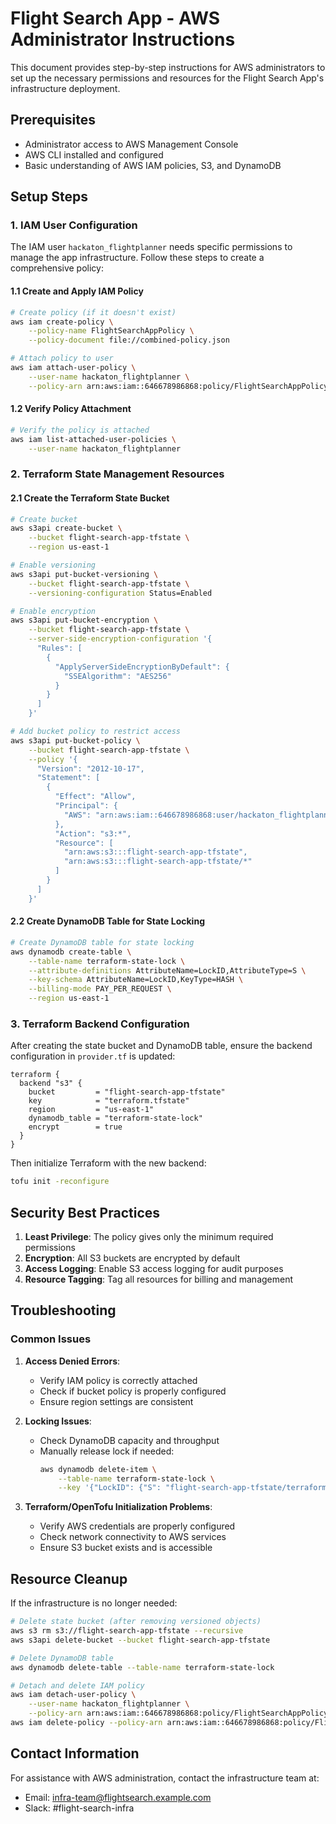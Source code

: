 # Flight Search App - AWS Administrator Instructions

This document provides step-by-step instructions for AWS administrators to set up the necessary permissions and resources for the Flight Search App's infrastructure deployment.

## Prerequisites

- Administrator access to AWS Management Console
- AWS CLI installed and configured
- Basic understanding of AWS IAM policies, S3, and DynamoDB

## Setup Steps

### 1. IAM User Configuration

The IAM user `hackaton_flightplanner` needs specific permissions to manage the app infrastructure. Follow these steps to create a comprehensive policy:

#### 1.1 Create and Apply IAM Policy

```bash
# Create policy (if it doesn't exist)
aws iam create-policy \
    --policy-name FlightSearchAppPolicy \
    --policy-document file://combined-policy.json

# Attach policy to user
aws iam attach-user-policy \
    --user-name hackaton_flightplanner \
    --policy-arn arn:aws:iam::646678986868:policy/FlightSearchAppPolicy
```

#### 1.2 Verify Policy Attachment

```bash
# Verify the policy is attached
aws iam list-attached-user-policies \
    --user-name hackaton_flightplanner
```

### 2. Terraform State Management Resources

#### 2.1 Create the Terraform State Bucket

```bash
# Create bucket
aws s3api create-bucket \
    --bucket flight-search-app-tfstate \
    --region us-east-1

# Enable versioning
aws s3api put-bucket-versioning \
    --bucket flight-search-app-tfstate \
    --versioning-configuration Status=Enabled

# Enable encryption
aws s3api put-bucket-encryption \
    --bucket flight-search-app-tfstate \
    --server-side-encryption-configuration '{
      "Rules": [
        {
          "ApplyServerSideEncryptionByDefault": {
            "SSEAlgorithm": "AES256"
          }
        }
      ]
    }'

# Add bucket policy to restrict access
aws s3api put-bucket-policy \
    --bucket flight-search-app-tfstate \
    --policy '{
      "Version": "2012-10-17",
      "Statement": [
        {
          "Effect": "Allow",
          "Principal": {
            "AWS": "arn:aws:iam::646678986868:user/hackaton_flightplanner"
          },
          "Action": "s3:*",
          "Resource": [
            "arn:aws:s3:::flight-search-app-tfstate",
            "arn:aws:s3:::flight-search-app-tfstate/*"
          ]
        }
      ]
    }'
```

#### 2.2 Create DynamoDB Table for State Locking

```bash
# Create DynamoDB table for state locking
aws dynamodb create-table \
    --table-name terraform-state-lock \
    --attribute-definitions AttributeName=LockID,AttributeType=S \
    --key-schema AttributeName=LockID,KeyType=HASH \
    --billing-mode PAY_PER_REQUEST \
    --region us-east-1
```

### 3. Terraform Backend Configuration

After creating the state bucket and DynamoDB table, ensure the backend configuration in `provider.tf` is updated:

```hcl
terraform {
  backend "s3" {
    bucket         = "flight-search-app-tfstate"
    key            = "terraform.tfstate"
    region         = "us-east-1"
    dynamodb_table = "terraform-state-lock"
    encrypt        = true
  }
}
```

Then initialize Terraform with the new backend:

```bash
tofu init -reconfigure
```

## Security Best Practices

1. **Least Privilege**: The policy gives only the minimum required permissions
2. **Encryption**: All S3 buckets are encrypted by default
3. **Access Logging**: Enable S3 access logging for audit purposes
4. **Resource Tagging**: Tag all resources for billing and management

## Troubleshooting

### Common Issues

1. **Access Denied Errors**:
   - Verify IAM policy is correctly attached
   - Check if bucket policy is properly configured
   - Ensure region settings are consistent

2. **Locking Issues**:
   - Check DynamoDB capacity and throughput
   - Manually release lock if needed:
     ```bash
     aws dynamodb delete-item \
         --table-name terraform-state-lock \
         --key '{"LockID": {"S": "flight-search-app-tfstate/terraform.tfstate-md5"}}'
     ```

3. **Terraform/OpenTofu Initialization Problems**:
   - Verify AWS credentials are properly configured
   - Check network connectivity to AWS services
   - Ensure S3 bucket exists and is accessible

## Resource Cleanup

If the infrastructure is no longer needed:

```bash
# Delete state bucket (after removing versioned objects)
aws s3 rm s3://flight-search-app-tfstate --recursive
aws s3api delete-bucket --bucket flight-search-app-tfstate

# Delete DynamoDB table
aws dynamodb delete-table --table-name terraform-state-lock

# Detach and delete IAM policy
aws iam detach-user-policy \
    --user-name hackaton_flightplanner \
    --policy-arn arn:aws:iam::646678986868:policy/FlightSearchAppPolicy
aws iam delete-policy --policy-arn arn:aws:iam::646678986868:policy/FlightSearchAppPolicy
```

## Contact Information

For assistance with AWS administration, contact the infrastructure team at:
- Email: infra-team@flightsearch.example.com
- Slack: #flight-search-infra 